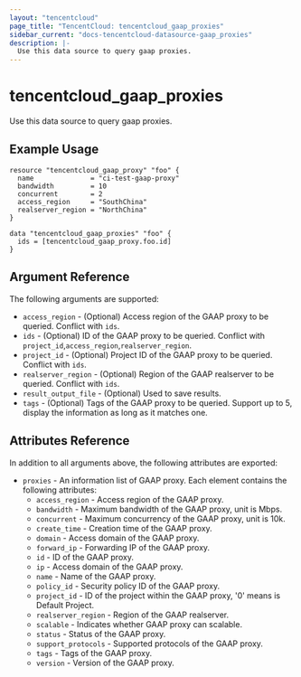 ```yaml
---
layout: "tencentcloud"
page_title: "TencentCloud: tencentcloud_gaap_proxies"
sidebar_current: "docs-tencentcloud-datasource-gaap_proxies"
description: |-
  Use this data source to query gaap proxies.
---
```


# tencentcloud_gaap_proxies

Use this data source to query gaap proxies.

## Example Usage

```hcl
resource "tencentcloud_gaap_proxy" "foo" {
  name              = "ci-test-gaap-proxy"
  bandwidth         = 10
  concurrent        = 2
  access_region     = "SouthChina"
  realserver_region = "NorthChina"
}

data "tencentcloud_gaap_proxies" "foo" {
  ids = [tencentcloud_gaap_proxy.foo.id]
}
```

## Argument Reference

The following arguments are supported:

* `access_region` - (Optional) Access region of the GAAP proxy to be queried. Conflict with `ids`.
* `ids` - (Optional) ID of the GAAP proxy to be queried. Conflict with `project_id`,`access_region`,`realserver_region`.
* `project_id` - (Optional) Project ID of the GAAP proxy to be queried. Conflict with `ids`.
* `realserver_region` - (Optional) Region of the GAAP realserver to be queried. Conflict with `ids`.
* `result_output_file` - (Optional) Used to save results.
* `tags` - (Optional) Tags of the GAAP proxy to be queried. Support up to 5, display the information as long as it matches one.

## Attributes Reference

In addition to all arguments above, the following attributes are exported:

* `proxies` - An information list of GAAP proxy. Each element contains the following attributes:
  * `access_region` - Access region of the GAAP proxy.
  * `bandwidth` - Maximum bandwidth of the GAAP proxy, unit is Mbps.
  * `concurrent` - Maximum concurrency of the GAAP proxy, unit is 10k.
  * `create_time` - Creation time of the GAAP proxy.
  * `domain` - Access domain of the GAAP proxy.
  * `forward_ip` - Forwarding IP of the GAAP proxy.
  * `id` - ID of the GAAP proxy.
  * `ip` - Access domain of the GAAP proxy.
  * `name` - Name of the GAAP proxy.
  * `policy_id` - Security policy ID of the GAAP proxy.
  * `project_id` - ID of the project within the GAAP proxy, '0' means is Default Project.
  * `realserver_region` - Region of the GAAP realserver.
  * `scalable` - Indicates whether GAAP proxy can scalable.
  * `status` - Status of the GAAP proxy.
  * `support_protocols` - Supported protocols of the GAAP proxy.
  * `tags` - Tags of the GAAP proxy.
  * `version` - Version of the GAAP proxy.


